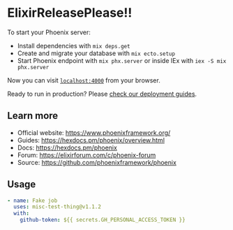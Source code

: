 # ElixirReleasePlease!!

To start your Phoenix server:

- Install dependencies with `mix deps.get`
- Create and migrate your database with `mix ecto.setup`
- Start Phoenix endpoint with `mix phx.server` or inside IEx with `iex -S mix phx.server`

Now you can visit [`localhost:4000`](http://localhost:4000) from your browser.

Ready to run in production? Please [check our deployment guides](https://hexdocs.pm/phoenix/deployment.html).

## Learn more

- Official website: https://www.phoenixframework.org/
- Guides: https://hexdocs.pm/phoenix/overview.html
- Docs: https://hexdocs.pm/phoenix
- Forum: https://elixirforum.com/c/phoenix-forum
- Source: https://github.com/phoenixframework/phoenix

## Usage

<!-- {x-release-please-start-version} -->

```yaml
- name: Fake job
  uses: misc-test-thing@v1.1.2
  with:
    github-token: ${{ secrets.GH_PERSONAL_ACCESS_TOKEN }}
```

<!-- {x-release-please-end} -->
